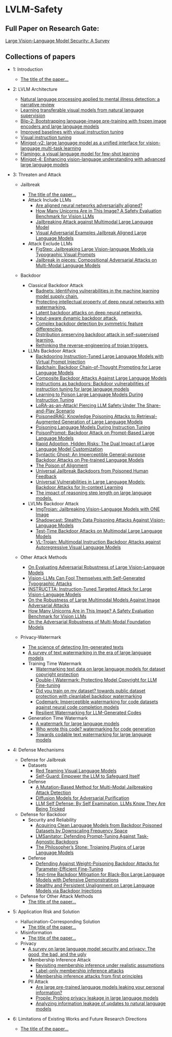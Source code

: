 # LVLM-Safety

## Full Paper on Research Gate:
[Large Vision-Language Model Security: A Survey](https://www.researchgate.net/publication/387444860_Large_Vision-Language_Model_Security_A_Survey)

## Collections of papers
- 1: Introduction
     - [The title of the paper...](https://arxiv.org/abs/2403.17336)
- 2: LVLM Architecture
     - [Natural language processing applied to mental illness detection: a narrative review](https://www.nature.com/articles/s41746-022-00589-7.)
     - [Learning transferable visual models from natural language supervision](http://proceedings.mlr.press/v139/radford21a)
     - [Blip-2: Bootstrapping language-image pre-training with frozen image encoders and large language models](https://proceedings.mlr.press/v202/li23q.html)
     - [Improved baselines with visual instruction tuning](https://arxiv.org/abs/2310.03744)
     - [Visual instruction tuning](https://proceedings.neurips.cc/paper_files/paper/2023/hash/6dcf277ea32ce3288914faf369fe6de0-Abstract-Conference.html)
     - [Minigpt-v2: large language model as a unified interface for vision-language multi-task learning](https://arxiv.org/abs/2310.09478)
     - [Flamingo: a visual language model for few-shot learning](https://proceedings.neurips.cc/paper_files/paper/2022/hash/960a172bc7fbf0177ccccbb411a7d800-Abstract-Conference.html)
     - [Minigpt-4: Enhancing vision-language understanding with advanced large language models](https://arxiv.org/abs/2304.10592)
- 3: Threaten and Attack
     - Jailbreak
        - [The title of the paper...](https://arxiv.org/abs/2403.17336)
        - Attack Include LLMs
             - [Are aligned neural networks adversarially aligned?](http://arxiv.org/abs/2306.15447)
             - [How Many Unicorns Are in This Image? A Safety Evaluation Benchmark for Vision LLMs](http://arxiv.org/abs/2311.16101)
             - [Jailbreaking Attack against Multimodal Large Language Model](http://arxiv.org/abs/2402.02309)
             - [Visual Adversarial Examples Jailbreak Aligned Large Language Models](http://arxiv.org/abs/2306.13213) 
        - Attack Exclude LLMs
             - [FigStep: Jailbreaking Large Vision-language Models via Typographic Visual Prompts](http://arxiv.org/abs/2311.05608)
             - [Jailbreak in pieces: Compositional Adversarial Attacks on Multi-Modal Language Models](http://arxiv.org/abs/2307.14539) 
    - Backdoor
        - Classical Backdoor Attack
             - [Badnets: Identifying vulnerabilities in the machine learning model supply chain.](https://arxiv.org/abs/1708.06733)
             - [Protecting intellectual property of deep neural networks with watermarking.](https://dl.acm.org/doi/pdf/10.1145/3196494.3196550?casa_token=NFvV7QfCfYwAAAAA:Pt-OhWycRh4T_jvt9nXAIBhDzR57SgqmpKBRSI6VPKshzcGcAKAWSxvFrcmA2XRCvByArKZNdROf)
             - [Latent backdoor attacks on deep neural networks.](https://dl.acm.org/doi/pdf/10.1145/3319535.3354209)
             - [Input-aware dynamic backdoor attack.](https://proceedings.neurips.cc/paper_files/paper/2020/file/234e691320c0ad5b45ee3c96d0d7b8f8-Paper.pdf)
             - [Complex backdoor detection by symmetric feature differencing.](https://openaccess.thecvf.com/content/CVPR2022/papers/Liu_Complex_Backdoor_Detection_by_Symmetric_Feature_Differencing_CVPR_2022_paper.pdf)
             - [Distribution preserving backdoor attack in self-supervised learning.](https://www.computer.org/csdl/proceedings-article/sp/2024/313000a029/1RjEa5rjsHK)
             - [Rethinking the reverse-engineering of trojan triggers.](https://proceedings.neurips.cc/paper_files/paper/2022/file/3f9bf45ea04c98ad7cb857f951f499e2-Paper-Conference.pdf)
        - LLMs Backdoor Attack  
             - [Backdooring Instruction-Tuned Large Language Models with Virtual Prompt Injection](https://openreview.net/pdf?id=A3y6CdiUP5)
             - [Badchain: Backdoor Chain-of-Thought Prompting for Large Language Models](https://arxiv.org/pdf/2401.12242.pdf)
             - [Composite Backdoor Attacks Against Large Language Models](https://arxiv.org/pdf/2310.07676.pdf)
             - [Instructions as backdoors: Backdoor vulnerabilities of instruction tuning for large language models](https://arxiv.org/abs/2403.17336)
             - [Learning to Poison Large Language Models During Instruction Tuning](https://arxiv.org/pdf/2402.13459.pdf)
             - [LoRA-as-an-Attack! Piercing LLM Safety Under The Share-and-Play Scenario](https://openreview.net/pdf?id=EV46z1RKhz3)
             - [PoisonedRAG: Knowledge Poisoning Attacks to Retrieval-Augmented Generation of Large Language Models](https://arxiv.org/pdf/2402.07867.pdf)
             - [Poisoning Language Models During Instruction Tuning](https://proceedings.mlr.press/v202/wan23b/wan23b.pdf)
             - [PoisonPrompt: Backdoor Attack on Prompt-Based Large Language Models](https://arxiv.org/html/2310.12439v2)
             - [Rapid Adoption, Hidden Risks: The Dual Impact of Large Language Model Customization](https://arxiv.org/pdf/2402.09179.pdf)
             - [Syntactic Ghost: An Imperceptible General-purpose Backdoor Attacks on Pre-trained Language Models](https://arxiv.org/pdf/2402.18945.pdf)
             - [The Poison of Alignment](https://arxiv.org/pdf/2308.13449.pdf)
             - [Universal Jailbreak Backdoors from Poisoned Human Feedback](https://arxiv.org/pdf/2311.14455.pdf)
             - [Universal Vulnerabilities in Large Language Models: Backdoor Attacks for In-context Learning](https://www.researchgate.net/profile/Shuai-Zhao-68/publication/377810700_Universal_Vulnerabilities_in_Large_Language_Models_Backdoor_Attacks_for_In-context_Learning/links/65cf68ae476dd15fb33c7a65/Universal-Vulnerabilities-in-Large-Language-Models-Backdoor-Attacks-for-In-context-Learning.pdf)
             - [The impact of reasoning step length on large language models.](https://arxiv.org/pdf/2401.04925.pdf)
         - LVLMs Backdoor Attack
             - [ImgTrojan: Jailbreaking Vision-Language Models with ONE Image](https://arxiv.org/pdf/2403.02910.pdf)
             - [Shadowcast: Stealthy Data Poisoning Attacks Against Vision-Language Models](https://arxiv.org/pdf/2402.06659.pdf)
             - [Test-Time Backdoor Attacks on Multimodal Large Language Models](https://arxiv.org/pdf/2402.08577.pdf)
             - [VL-Trojan: Multimodal Instruction Backdoor Attacks against Autoregressive Visual Language Models
](https://arxiv.org/pdf/2402.13851.pdf)


     - Other Attack Methods
        - [On Evaluating Adversarial Robustness of Large Vision-Language Models](https://arxiv.org/pdf/2305.16934.pdf)
        - [Vision-LLMs Can Fool Themselves with Self-Generated Typographic Attacks](https://arxiv.org/pdf/2402.00626.pdf)
        - [INSTRUCTTA: Instruction-Tuned Targeted Attack for Large Vision-Language Models](https://arxiv.org/pdf/2312.01886.pdf)
        - [On the Robustness of Large Multimodal Models Against Image Adversarial Attacks](https://arxiv.org/pdf/2312.03777.pdf)
        - [How Many Unicorns Are in This Image? A Safety Evaluation Benchmark for Vision LLMs](https://arxiv.org/pdf/2311.16101.pdf)
        - [On the Adversarial Robustness of Multi-Modal Foundation Models](https://arxiv.org/pdf/2308.10741.pdf)

     - Privacy-Watermark
        - [The science of detecting llm-generated texts](https://arxiv.org/abs/2303.07205)
        - [A survey of text watermarking in the era of large language models](https://arxiv.org/abs/2312.07913)
        - Training Time Watermark
          - [Watermarking text data on large language models for dataset copyright protection](https://arxiv.org/abs/2305.13257)
          - [Double-I Watermark: Protecting Model Copyright for LLM Fine-tuning](https://arxiv.org/abs/2402.14883)
          - [Did you train on my dataset? towards public dataset protection with cleanlabel backdoor watermarking](https://dl.acm.org/doi/abs/10.1145/3606274.3606279?casa_token=XpqF5nSd3KoAAAAA:kaqTQCvLdNFENQCzJ5JClUC1KMM7e-u9ypJ2zNJajucpuTdyXHxNTecaD098g_i6z4NBqYV8LqHYWg4)
          - [Codemark: Imperceptible watermarking for code datasets against neural code completion models](https://dl.acm.org/doi/abs/10.1145/3611643.3616297?casa_token=BRChaVDBIWAAAAAA:0ab9SSFcxWkel3nS0IJ6GlN2jLstk65GV8nzk-yHW5RyKY3wF2V9hQAURB_Plm51LhlePlYDeTQGacs)
          - [Resilient Watermarking for LLM-Generated Codes](https://arxiv.org/abs/2402.07518)
        - Generation Time Watermark
          - [A watermark for large language models](https://proceedings.mlr.press/v202/kirchenbauer23a.html)
          - [Who wrote this code? watermarking for code generation](https://arxiv.org/abs/2305.15060)
          - [Towards codable text watermarking for large language models](https://arxiv.org/abs/2307.15992)
          
          
          
        
- 4: Defense Mechanisms
     - Defense for Jailbreak
       - Datasets
            - [Red Teaming Visual Language Models](http://arxiv.org/abs/2401.12915)
            - [Self-Guard: Empower the LLM to Safeguard Itself](http://arxiv.org/abs/2310.15851)
       - Defense
            - [A Mutation-Based Method for Multi-Modal Jailbreaking Attack Detection](http://arxiv.org/abs/2312.10766)
            - [Diffusion Models for Adversarial Purification](http://arxiv.org/abs/2205.07460)
            - [LLM Self Defense: By Self Examination, LLMs Know They Are Being Tricked](http://arxiv.org/abs/2308.07308)
     - Defense for Backdoor
       - Security and Reliability 
            - [Acquiring Clean Language Models from Backdoor Poisoned Datasets by Downscaling Frequency Space](https://arxiv.org/pdf/2402.12026.pdf)
            - [LMSanitator: Defending Prompt-Tuning Against Task-Agnostic Backdoors](https://arxiv.org/pdf/2308.13904.pdf)
            - [The Philosopher’s Stone: Trojaning Plugins of Large Language Models](https://arxiv.org/abs/2312.00374)
       - Defense
            - [Defending Against Weight-Poisoning Backdoor Attacks for Parameter-Efficient Fine-Tuning](https://arxiv.org/pdf/2402.12168.pdf)
            - [Test-time Backdoor Mitigation for Black-Box Large Language Models with Defensive Demonstrations](https://arxiv.org/pdf/2311.09763.pdf)
            - [Stealthy and Persistent Unalignment on Large Language Models via Backdoor Injections](https://arxiv.org/pdf/2312.00027.pdf)
     - Defense for Other Attack Methods
       - [The title of the paper...](https://arxiv.org/abs/2403.17336)
- 5: Application Risk and Solution
     - Hallucination-Corresponding Solution
       - [The title of the paper...](https://arxiv.org/abs/2403.17336)
     - Misinformation
       - [The title of the paper...](https://arxiv.org/abs/2403.17336)
     - Privacy
       - [A survey on large language model security and privacy: The good, the bad, and the ugly](https://www.sciencedirect.com/science/article/pii/S266729522400014X)
       -  Membership Inference Attack
          - [Revisiting membership inference under realistic assumptions](https://arxiv.org/abs/2005.10881)
          - [Label-only membership inference attacks](https://proceedings.mlr.press/v139/choquette-choo21a.html)
          - [Membership inference attacks from first principles](https://ieeexplore.ieee.org/abstract/document/9833649)
       - PII Attack
         - [Are large pre-trained language models leaking your personal information?](https://arxiv.org/abs/2205.12628)
         - [Propile: Probing privacy leakage in large language models](https://proceedings.neurips.cc/paper_files/paper/2023/hash/420678bb4c8251ab30e765bc27c3b047-Abstract-Conference.html)
         - [Analyzing information leakage of updates to natural language models](https://dl.acm.org/doi/abs/10.1145/3372297.3417880?casa_token=Q707t7Q5ji0AAAAA:QV3IjXpYsBdoKowpoy7sEQ1C1vClzTn33EHHwaB0ZefMMgdWu1B327asJnDNDdoUtrkiPcz-HDno9qU)
         

- 6: Limitations of Existing Works and Future Research Directions
    - [The title of the paper...](https://arxiv.org/abs/2403.17336)
       

